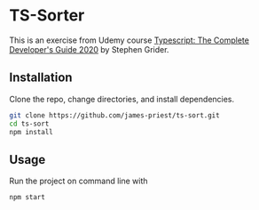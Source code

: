 # TS-Sorter

This is an exercise from Udemy course [Typescript: The Complete Developer's Guide 2020](https://www.udemy.com/course/typescript-the-complete-developers-guide/) by Stephen Grider.

## Installation

Clone the repo, change directories, and install dependencies.

```bash
git clone https://github.com/james-priest/ts-sort.git
cd ts-sort
npm install
```

## Usage

Run the project on command line with

```bash
npm start
```
